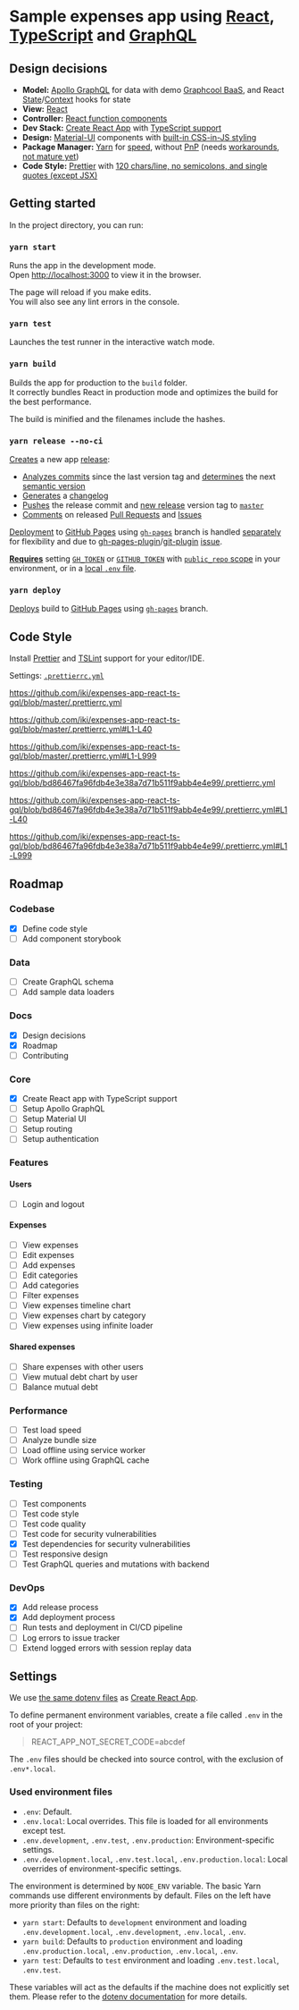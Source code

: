 # Sample expenses app using [React](https://reactjs.org/), [TypeScript](https://www.typescriptlang.org/) and [GraphQL](https://graphql.org/)

## Design decisions

- **Model:** [Apollo GraphQL](https://www.apollographql.com/) for data with demo [Graphcool BaaS](https://www.graph.cool/), and React [State](https://reactjs.org/docs/hooks-state.html)/[Context](https://reactjs.org/docs/hooks-reference.html#usecontext) hooks for state
- **View:** [React](https://reactjs.org/)
- **Controller:** [React function components](https://reactjs.org/docs/components-and-props.html#function-and-class-components)
- **Dev Stack:** [Create React App](https://facebook.github.io/create-react-app/) with [TypeScript support](https://facebook.github.io/create-react-app/docs/adding-typescript)
- **Design:** [Material-UI](https://material-ui.com/) components with [built-in CSS-in-JS styling](https://material-ui.com/styles/basics/)
- **Package Manager:** [Yarn](https://yarnpkg.com/) for [speed](https://github.com/pnpm/benchmarks-of-javascript-package-managers), without [PnP](https://yarnpkg.com/en/docs/pnp) (needs [workarounds](https://yarnpkg.github.io/berry/advanced/pnpify), [not mature yet](https://github.com/facebook/create-react-app/issues/5647))
- **Code Style:** [Prettier](https://prettier.io/) with [120 chars/line, no semicolons, and single quotes (except JSX)](https://github.com/iki/expenses-app-react-ts-gql/blob/master/.prettierrc.yml)

## Getting started

In the project directory, you can run:

### `yarn start`

Runs the app in the development mode.<br>
Open [http://localhost:3000](http://localhost:3000) to view it in the browser.

The page will reload if you make edits.<br>
You will also see any lint errors in the console.

### `yarn test`

Launches the test runner in the interactive watch mode.<br>

### `yarn build`

Builds the app for production to the `build` folder.<br>
It correctly bundles React in production mode and optimizes the build for the best performance.

The build is minified and the filenames include the hashes.<br>

### `yarn release --no-ci`

[Creates](https://github.com/semantic-release/semantic-release) a new app [release](https://github.com/iki/expenses-app-react-ts-gql/releases):

- [Analyzes commits](https://github.com/semantic-release/commit-analyzer) since the last version tag and [determines](https://github.com/semantic-release/semantic-release#commit-message-format) the next [semantic version](https://semver.org/)
- [Generates](https://github.com/semantic-release/changelog) a [changelog](https://github.com/iki/expenses-app-react-ts-gql/blob/master/CHANGELOG.md)
- [Pushes](https://github.com/semantic-release/git) the release commit and [new release](https://github.com/iki/expenses-app-react-ts-gql/releases) version tag to [`master`](https://github.com/iki/expenses-app-react-ts-gql/tree/master)
- [Comments](https://github.com/semantic-release/github) on released [Pull Requests](https://github.com/iki/expenses-app-react-ts-gql/pulls) and [Issues](https://github.com/iki/expenses-app-react-ts-gql/issues)

[Deployment](#yarn-deploy) to [GitHub Pages](https://pages.github.com/) using [`gh-pages`](https://github.com/iki/expenses-app-react-ts-gql/tree/gh-pages) branch is handled [separately](#yarn-deploy) for flexibility and due to [gh-pages-plugin](https://github.com/qiwi/semantic-release-gh-pages-plugin)/[git-plugin](https://github.com/semantic-release/git) [issue](https://github.com/qiwi/semantic-release-gh-pages-plugin/issues/48).

[**Requires**](https://github.com/qiwi/semantic-release-gh-pages-plugin#configuration) setting [`GH_TOKEN`](https://github.com/settings/tokens) or [`GITHUB_TOKEN`](https://github.com/settings/tokens) with [`public_repo` scope](https://developer.github.com/apps/building-oauth-apps/understanding-scopes-for-oauth-apps/#available-scopes) in your environment, or in a [local `.env` file](#used-environment-files).

### `yarn deploy`

[Deploys](https://github.com/tschaub/gh-pages) build to [GitHub Pages](https://pages.github.com/) using [`gh-pages`](https://github.com/iki/expenses-app-react-ts-gql/tree/gh-pages) branch.

## Code Style

Install [Prettier](https://github.com/prettier/prettier#editor-integration) and
[TSLint](https://palantir.github.io/tslint/usage/third-party-tools/) support for your editor/IDE.

Settings: [`.prettierrc.yml`](.prettierrc.yml)

https://github.com/iki/expenses-app-react-ts-gql/blob/master/.prettierrc.yml

https://github.com/iki/expenses-app-react-ts-gql/blob/master/.prettierrc.yml#L1-L40

https://github.com/iki/expenses-app-react-ts-gql/blob/master/.prettierrc.yml#L1-L999

https://github.com/iki/expenses-app-react-ts-gql/blob/bd86467fa96fdb4e3e38a7d71b511f9abb4e4e99/.prettierrc.yml

https://github.com/iki/expenses-app-react-ts-gql/blob/bd86467fa96fdb4e3e38a7d71b511f9abb4e4e99/.prettierrc.yml#L1-L40

https://github.com/iki/expenses-app-react-ts-gql/blob/bd86467fa96fdb4e3e38a7d71b511f9abb4e4e99/.prettierrc.yml#L1-L999

## Roadmap

### Codebase

- [x] Define code style
- [ ] Add component storybook

### Data

- [ ] Create GraphQL schema
- [ ] Add sample data loaders

### Docs

- [x] Design decisions
- [x] Roadmap
- [ ] Contributing

### Core

- [x] Create React app with TypeScript support
- [ ] Setup Apollo GraphQL
- [ ] Setup Material UI
- [ ] Setup routing
- [ ] Setup authentication

### Features

#### Users

- [ ] Login and logout

#### Expenses

- [ ] View expenses
- [ ] Edit expenses
- [ ] Add expenses
- [ ] Edit categories
- [ ] Add categories
- [ ] Filter expenses
- [ ] View expenses timeline chart
- [ ] View expenses chart by category
- [ ] View expenses using infinite loader

#### Shared expenses

- [ ] Share expenses with other users
- [ ] View mutual debt chart by user
- [ ] Balance mutual debt

### Performance

- [ ] Test load speed
- [ ] Analyze bundle size
- [ ] Load offline using service worker
- [ ] Work offline using GraphQL cache

### Testing

- [ ] Test components
- [ ] Test code style
- [ ] Test code quality
- [ ] Test code for security vulnerabilities
- [x] Test dependencies for security vulnerabilities
- [ ] Test responsive design
- [ ] Test GraphQL queries and mutations with backend

### DevOps

- [x] Add release process
- [x] Add deployment process
- [ ] Run tests and deployment in CI/CD pipeline
- [ ] Log errors to issue tracker
- [ ] Extend logged errors with session replay data

## Settings

We use
[the same dotenv files](https://facebook.github.io/create-react-app/docs/adding-custom-environment-variables#adding-development-environment-variables-in-env)
as [Create React App](https://github.com/facebookincubator/create-react-app).

To define permanent environment variables, create a file called `.env` in the root of your project:

> REACT_APP_NOT_SECRET_CODE=abcdef

The `.env` files should be checked into source control, with the exclusion of `.env*.local`.

### Used environment files

- `.env`: Default.
- `.env.local`: Local overrides. This file is loaded for all environments except test.
- `.env.development`, `.env.test`, `.env.production`: Environment-specific
  settings.
- `.env.development.local`, `.env.test.local`, `.env.production.local`: Local overrides of
  environment-specific settings.

The environment is determined by `NODE_ENV` variable. The basic Yarn commands use different environments by default.
Files on the left have more priority than files on the right:

- `yarn start`: Defaults to `development` environment and loading `.env.development.local`, `.env.development`,
  `.env.local`, `.env`.
- `yarn build`: Defaults to `production` environment and loading `.env.production.local`, `.env.production`,
  `.env.local`, `.env`.
- `yarn test`: Defaults to `test` environment and loading `.env.test.local`, `.env.test`.

These variables will act as the defaults if the machine does not explicitly set them. Please refer to the
[dotenv documentation](https://github.com/motdotla/dotenv) for more details.
